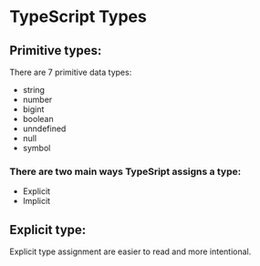 # TypeScript Types

## Primitive types:
There are 7 primitive data types: 
- string
- number
- bigint
- boolean
- unndefined
- null
- symbol

### There are two main ways TypeSript assigns a type:
- Explicit
- Implicit

## Explicit type:
Explicit type assignment are easier to read and more intentional.

